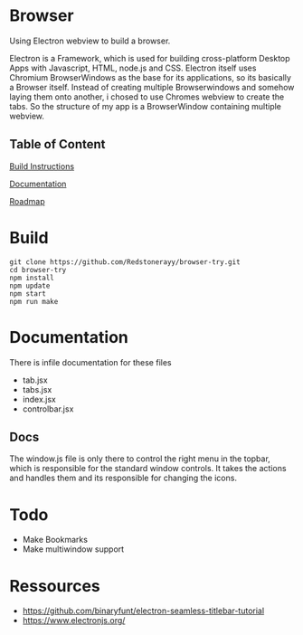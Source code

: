 # Browser

Using Electron webview to build a browser. 

Electron is a Framework, which is used for building cross-platform Desktop Apps 
with Javascript, HTML, node.js and CSS. 
Electron itself uses Chromium BrowserWindows as the base for its applications, so
its basically a Browser itself. 
Instead of creating multiple Browserwindows and
somehow laying them onto another, i chosed to use Chromes webview to create 
the tabs. So the structure of my app is a BrowserWindow containing multiple webview.


## Table of Content

[Build Instructions](#Build)

[Documentation](#Documentation)

[Roadmap](#Todo)

# Build

```
git clone https://github.com/Redstonerayy/browser-try.git
cd browser-try
npm install
npm update
npm start
npm run make
```

# Documentation

There is infile documentation for these files
* tab.jsx
* tabs.jsx
* index.jsx
* controlbar.jsx

## Docs
The window.js file is only there to control the right menu in the topbar, which is
responsible for the standard window controls. It takes the actions and handles them
and its responsible for changing the icons.



# Todo
* Make Bookmarks
* Make multiwindow support

# Ressources

* https://github.com/binaryfunt/electron-seamless-titlebar-tutorial
* https://www.electronjs.org/